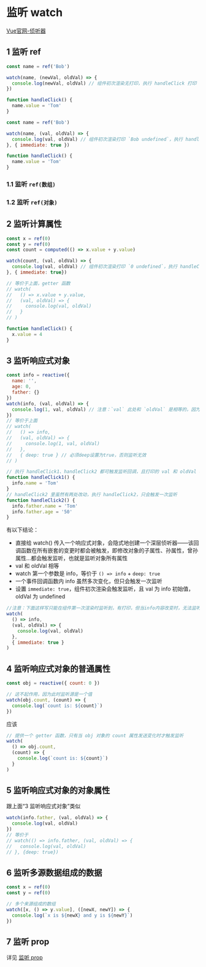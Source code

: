 # 监听 watch

[Vue官网-侦听器](https://staging-cn.vuejs.org/guide/essentials/watchers.html)

## 1 监听 ref

```js
const name = ref('Bob')

watch(name, (newVal, oldVal) => {
  console.log(newVal, oldVal) // 组件初次渲染无打印，执行 handleClick 打印 `Tom Bob`
})

function handleClick() {
  name.value = 'Tom'
}
```

```js
const name = ref('Bob')

watch(name, (val, oldVal) => {
  console.log(val, oldVal) // 组件初次渲染打印 `Bob undefined`，执行 handleClick 打印 `Tom Bob`
}, { immediate: true })

function handleClick() {
  name.value = 'Tom'
}
```

### 1.1 监听 `ref(数组)`

### 1.2 监听 `ref(对象)`

## 2 监听计算属性

```js
const x = ref(0)
const y = ref(0)
const count = computed(() => x.value + y.value)

watch(count, (val, oldVal) => {
  console.log(val, oldVal) // 组件初次渲染打印 `0 undefined`，执行 handleClick 打印 `4 0`
}, { immediate: true})

// 等价于上面，getter 函数
// watch(
//   () => x.value + y.value,
//   (val, oldVal) => {
//     console.log(val, oldVal)
//   }
// )

function handleClick() {
  x.value = 4
}
```

## 3 监听响应式对象

```js
const info = reactive({
  name: '',
  age: 0,
  father: {}
})
watch(info, (val, oldVal) => {
  console.log(1, val, oldVal) // 注意：`val` 此处和 `oldVal` 是相等的，因为它们是同一个对象！
})
// 等价于上面
// watch(
//   () => info,
//   (val, oldVal) => {
//     console.log(1, val, oldVal)
//   },
//   { deep: true } // 必须deep设置为true，否则监听无效
// )

// 执行 handleClick1、handleClick2 都可触发监听回调，且打印的 val 和 oldVal 相同
function handleClick1() {
  info.name = 'Tom'
}
// handleClick2 里虽然有两处改动，执行 handleClick2，只会触发一次监听
function handleClick2() {
  info.father.name = 'Tom'
  info.father.age = '50'
}
```
有以下结论：

- 直接给 watch() 传入一个响应式对象，会隐式地创建一个深层侦听器——该回调函数在所有嵌套的变更时都会被触发，即修改对象的子属性、孙属性，曾孙属性...都会触发监听，也就是监听对象所有属性
- val 和 oldVal 相等
- watch 第一个参数是 info，等价于 `() => info` + `deep: true`
- 一个事件回调函数内 info 虽然多次变化，但只会触发一次监听
- 设置 `immediate: true`，组件初次渲染会触发监听，且 val 为 info 初始值，oldVal 为 undefined


```js
//注意：下面这样写只能在组件第一次渲染时监听到，有打印，但当info内容改变时，无法监听，没有打印
watch(
  () => info,
  (val, oldVal) => {
    console.log(val, oldVal)
  },
  { immediate: true }
)
```

## 4 监听响应式对象的普通属性

```js
const obj = reactive({ count: 0 })

// 这不起作用，因为此时监听源是一个值
watch(obj.count, (count) => {
  console.log(`count is: ${count}`)
})
```

应该

```js
// 提供一个 getter 函数，只有当 obj 对象的 count 属性发送变化时才触发监听
watch(
  () => obj.count,
  (count) => {
    console.log(`count is: ${count}`)
  }
)
```

## 5 监听响应式对象的对象属性

跟上面“3 监听响应式对象”类似

```js
watch(info.father, (val, oldVal) => {
  console.log(val, oldVal)
})
// 等价于
// watch(() => info.father, (val, oldVal) => {
//   console.log(val, oldVal)
// }, {deep: true})
```

## 6 监听多源数据组成的数据

```js
const x = ref(0)
const y = ref(0)

// 多个来源组成的数组
watch([x, () => y.value], ([newX, newY]) => {
  console.log(`x is ${newX} and y is ${newY}`)
})
```

## 7 监听 prop

详见 [监听 prop](./监听%20prop.md)
